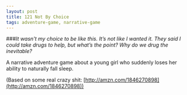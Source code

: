 ```yaml
---
layout: post
title: 121 Not By Choice
tags: adventure-game, narrative-game
---
```

###*It wasn't my choice to be like this.  It’s not like I wanted it. They said I could take drugs to help, but what’s the point?  Why do we drug the inevitable?*

A narrative adventure game about a young girl who suddenly loses her ability to naturally fall sleep.

(Based on some real crazy shit: [http://amzn.com/1846270898](http://amzn.com/1846270898))